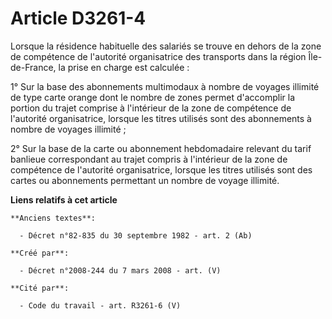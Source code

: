 # Article D3261-4

Lorsque la résidence habituelle des salariés se trouve en dehors de la zone de compétence de l'autorité organisatrice des
transports dans la région Île-de-France, la prise en charge est calculée :

1° Sur la base des abonnements multimodaux à nombre de voyages illimité de type carte orange dont le nombre de zones permet
d'accomplir la portion du trajet comprise à l'intérieur de la zone de compétence de l'autorité organisatrice, lorsque les
titres utilisés sont des abonnements à nombre de voyages illimité ;

2° Sur la base de la carte ou abonnement hebdomadaire relevant du tarif banlieue correspondant au trajet compris à
l'intérieur de la zone de compétence de l'autorité organisatrice, lorsque les titres utilisés sont des cartes ou abonnements
permettant un nombre de voyage illimité.

**Liens relatifs à cet article**

	**Anciens textes**:

	  - Décret n°82-835 du 30 septembre 1982 - art. 2 (Ab)

	**Créé par**:

	  - Décret n°2008-244 du 7 mars 2008 - art. (V)

	**Cité par**:

	  - Code du travail - art. R3261-6 (V)
